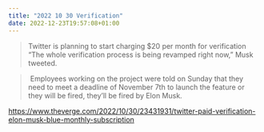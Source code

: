 ```yaml
---
title: "2022 10 30 Verification"
date: 2022-12-23T19:57:08+01:00
---
```


> Twitter is planning to start charging $20 per month for verification
> “The whole verification process is being revamped right now,” Musk tweeted.

>  Employees working on the project were told on Sunday that they need to meet a deadline of November 7th to launch the feature or they will be fired, they’ll be fired by Elon Musk.

https://www.theverge.com/2022/10/30/23431931/twitter-paid-verification-elon-musk-blue-monthly-subscription
